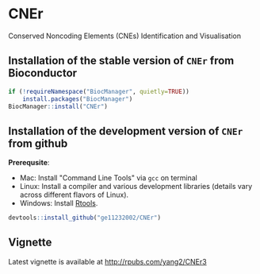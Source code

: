 # CNEr
Conserved Noncoding Elements (CNEs) Identification and Visualisation

## Installation of the stable version of `CNEr` from Bioconductor

```R
if (!requireNamespace("BiocManager", quietly=TRUE))
    install.packages("BiocManager")
BiocManager::install("CNEr")
```

## Installation of the development version of `CNEr` from github
**Prerequsite**:

  * Mac: Install "Command Line Tools" via `gcc` on terminal
  * Linux: Install a compiler and various development libraries (details vary across different flavors of Linux).
  * Windows: Install [Rtools](https://cran.r-project.org/bin/windows/Rtools/).

```R
devtools::install_github("ge11232002/CNEr")
```

## Vignette
Latest vignette is available at http://rpubs.com/yang2/CNEr3
